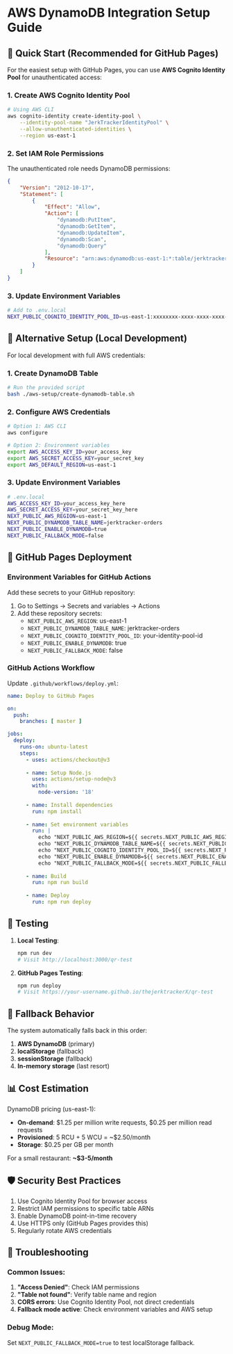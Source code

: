 # AWS DynamoDB Integration Setup Guide

## 🚀 Quick Start (Recommended for GitHub Pages)

For the easiest setup with GitHub Pages, you can use **AWS Cognito Identity Pool** for unauthenticated access:

### 1. Create AWS Cognito Identity Pool
```bash
# Using AWS CLI
aws cognito-identity create-identity-pool \
    --identity-pool-name "JerkTrackerIdentityPool" \
    --allow-unauthenticated-identities \
    --region us-east-1
```

### 2. Set IAM Role Permissions
The unauthenticated role needs DynamoDB permissions:
```json
{
    "Version": "2012-10-17",
    "Statement": [
        {
            "Effect": "Allow",
            "Action": [
                "dynamodb:PutItem",
                "dynamodb:GetItem",
                "dynamodb:UpdateItem",
                "dynamodb:Scan",
                "dynamodb:Query"
            ],
            "Resource": "arn:aws:dynamodb:us-east-1:*:table/jerktracker-orders*"
        }
    ]
}
```

### 3. Update Environment Variables
```bash
# Add to .env.local
NEXT_PUBLIC_COGNITO_IDENTITY_POOL_ID=us-east-1:xxxxxxxx-xxxx-xxxx-xxxx-xxxxxxxxxxxx
```

## 🔧 Alternative Setup (Local Development)

For local development with full AWS credentials:

### 1. Create DynamoDB Table
```bash
# Run the provided script
bash ./aws-setup/create-dynamodb-table.sh
```

### 2. Configure AWS Credentials
```bash
# Option 1: AWS CLI
aws configure

# Option 2: Environment variables
export AWS_ACCESS_KEY_ID=your_access_key
export AWS_SECRET_ACCESS_KEY=your_secret_key
export AWS_DEFAULT_REGION=us-east-1
```

### 3. Update Environment Variables
```bash
# .env.local
AWS_ACCESS_KEY_ID=your_access_key_here
AWS_SECRET_ACCESS_KEY=your_secret_key_here
NEXT_PUBLIC_AWS_REGION=us-east-1
NEXT_PUBLIC_DYNAMODB_TABLE_NAME=jerktracker-orders
NEXT_PUBLIC_ENABLE_DYNAMODB=true
NEXT_PUBLIC_FALLBACK_MODE=false
```

## 🎯 GitHub Pages Deployment

### Environment Variables for GitHub Actions
Add these secrets to your GitHub repository:

1. Go to Settings → Secrets and variables → Actions
2. Add these repository secrets:
   - `NEXT_PUBLIC_AWS_REGION`: us-east-1
   - `NEXT_PUBLIC_DYNAMODB_TABLE_NAME`: jerktracker-orders
   - `NEXT_PUBLIC_COGNITO_IDENTITY_POOL_ID`: your-identity-pool-id
   - `NEXT_PUBLIC_ENABLE_DYNAMODB`: true
   - `NEXT_PUBLIC_FALLBACK_MODE`: false

### GitHub Actions Workflow
Update `.github/workflows/deploy.yml`:
```yaml
name: Deploy to GitHub Pages

on:
  push:
    branches: [ master ]

jobs:
  deploy:
    runs-on: ubuntu-latest
    steps:
      - uses: actions/checkout@v3
      
      - name: Setup Node.js
        uses: actions/setup-node@v3
        with:
          node-version: '18'
          
      - name: Install dependencies
        run: npm install
        
      - name: Set environment variables
        run: |
          echo "NEXT_PUBLIC_AWS_REGION=${{ secrets.NEXT_PUBLIC_AWS_REGION }}" >> .env.local
          echo "NEXT_PUBLIC_DYNAMODB_TABLE_NAME=${{ secrets.NEXT_PUBLIC_DYNAMODB_TABLE_NAME }}" >> .env.local
          echo "NEXT_PUBLIC_COGNITO_IDENTITY_POOL_ID=${{ secrets.NEXT_PUBLIC_COGNITO_IDENTITY_POOL_ID }}" >> .env.local
          echo "NEXT_PUBLIC_ENABLE_DYNAMODB=${{ secrets.NEXT_PUBLIC_ENABLE_DYNAMODB }}" >> .env.local
          echo "NEXT_PUBLIC_FALLBACK_MODE=${{ secrets.NEXT_PUBLIC_FALLBACK_MODE }}" >> .env.local
        
      - name: Build
        run: npm run build
        
      - name: Deploy
        run: npm run deploy
```

## 🧪 Testing

1. **Local Testing**: 
   ```bash
   npm run dev
   # Visit http://localhost:3000/qr-test
   ```

2. **GitHub Pages Testing**:
   ```bash
   npm run deploy
   # Visit https://your-username.github.io/thejerktrackerX/qr-test
   ```

## 🔄 Fallback Behavior

The system automatically falls back in this order:
1. **AWS DynamoDB** (primary)
2. **localStorage** (fallback)
3. **sessionStorage** (fallback)
4. **In-memory storage** (last resort)

## 📊 Cost Estimation

DynamoDB pricing (us-east-1):
- **On-demand**: $1.25 per million write requests, $0.25 per million read requests
- **Provisioned**: 5 RCU + 5 WCU = ~$2.50/month
- **Storage**: $0.25 per GB per month

For a small restaurant: **~$3-5/month**

## 🛡️ Security Best Practices

1. Use Cognito Identity Pool for browser access
2. Restrict IAM permissions to specific table ARNs
3. Enable DynamoDB point-in-time recovery
4. Use HTTPS only (GitHub Pages provides this)
5. Regularly rotate AWS credentials

## 🚨 Troubleshooting

### Common Issues:

1. **"Access Denied"**: Check IAM permissions
2. **"Table not found"**: Verify table name and region
3. **CORS errors**: Use Cognito Identity Pool, not direct credentials
4. **Fallback mode active**: Check environment variables and AWS setup

### Debug Mode:
Set `NEXT_PUBLIC_FALLBACK_MODE=true` to test localStorage fallback.